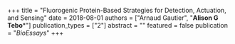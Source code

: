 +++
title = "Fluorogenic Protein-Based Strategies for Detection, Actuation, and Sensing"
date = 2018-08-01
authors = ["Arnaud Gautier", "**Alison G Tebo**&ast;"]
publication_types = ["2"]
abstract = ""
featured = false
publication = "*BioEssays*"
+++

